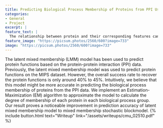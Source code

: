 ```yaml
---
title: Predicting Biological Process Membership of Proteins from PPI Using LMM Model
categories:
- General
- Project
excerpt: |
feature_text: |
  The relationship between protein and their corresponding features can resemble a mix-membership relation...
feature_image: "https://picsum.photos/2560/600?image=733"
image: "https://picsum.photos/2560/600?image=733"
---
```


The latent mixed membership (LMM) model has been used to predict protein functions based on the protein-protein interaction (PPI) data. Previously, the latent mixed membership model was used to predict protein functions on the MIPS dataset. However,
the overall success rate to recover the protein functions
is only around 40% to 45%. Intuitively, we believe
that this model might be more accurate in predicting
the biological process membership of proteins
from the PPI data. We implement an Estimation-
Maximization (EM) algorithm to approximate the
model to calculate the degree of membership of each
protein in each biological process group. Our result
proves a noticeable improvement in prediction accuracy
of latent mixed membership model to mixed
membership stochastic blockmodel.
{% include button.html text="Writeup" link="/assets/writeups/cmu_02510.pdf" %}
